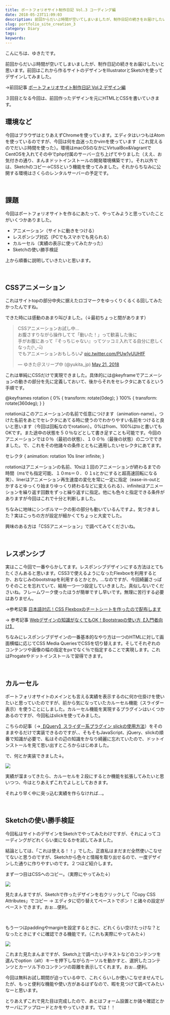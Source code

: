 ```yaml
---
title: ポートフォリオサイト制作日記 Vol.3 コーディング編
date: 2018-05-23T11:09:03
description: 前回からだいぶ時間が空いてしまいましたが、制作日記の続きをお届けしたいと思います。前回はこれから作るサ
slug: portfolio_site_creation_3
category: Diary
tags: 
keywords: 
---
```


こんにちは、ゆきたです。

前回からだいぶ時間が空いてしまいましたが、制作日記の続きをお届けしたいと思います。前回はこれから作るサイトのデザインをIllustratorとSketchを使ってデザインしてみました。

→前回記事&nbsp;[ポートフォリオサイト制作日記 Vol.2 デザイン編](https://creatase.info/portfolio_site_creation_2/)

３回目となる今回は、前回作ったデザインを元にHTMLとCSSを書いていきます。

## 環境など

今回はブラウザはとりあえずChromeを使っています。エディタはいつもはAtomを使っているのですが、今回は何を血迷ったかvimを使っています（これ覚えるのでだいぶ時間を使った）。環境はmacOSのなかにVirtualBox&VagrantでCentOSを入れてその中でphp付属のサーバー立ち上げてやりました（ええ、お気付きの通り、まんまドットインストールの開発環境構築です）。それ以外では、Sketchのコピー→CSSという機能を使ってみました。それからちなみに公開する環境はさくらのレンタルサーバーの予定です。

&nbsp;

## 課題

今回はポートフォリオサイトを作るにあたって、やってみようと思っていたことがいくつかありました。

- アニメーション（サイトに動きをつける）
- レスポンシブ対応（PCでもスマホでも見られる）
- カルーセル（実績の表示に使ってみたかった）
- Sketchの使い勝手検証

上から順番に説明していきたいと思います。

&nbsp;

## CSSアニメーション

これはサイトtopの部分中央に据えたロゴマークをゆっくりくるくる回してみたかったんですね。

できた時には感動のあまり叫びました。（↓最初ちょっと間があります）

<blockquote class="twitter-tweet"><p lang="ja" dir="ltr">CSSアニメーションお試し中…<br>お腹さすりながら操作してて「動いた！」って歓喜した後に<br>手がお腹にあって『そっちじゃない』ってツッコミ入れてる自分に悲しくなった(-᷅_-᷄๑)<br>でもアニメーションおもしろい♪ <a href="https://t.co/PUw1yUUHfF">pic.twitter.com/PUw1yUUHfF</a></p>&mdash; ゆきた＠スリープ中 (@yukita_jp) <a href="https://twitter.com/yukita_jp/status/998380758170402817?ref_src=twsrc%5Etfw">May 21, 2018</a></blockquote> <script async src="https://platform.twitter.com/widgets.js" charset="utf-8"></script>

これは単純にCSSだけで実現できました。具体的には@keyframeでアニメーションの動きの部分を先に定義しておいて、後からそれをセレクタにあてるという手順です。

@keyframes rotation { 0% { transform: rotate(0deg); } 100% { transform: rotate(360deg); } }

rotationはこのアニメーションの名前で任意につけます（animation-name）。つけた名前をあとでセレクタにあてる時に使うのでわかりやすい名前をつけると良いと思います（今回は回転なのでrotation）。0%はfrom、100%はtoと書いてもOKです。また途中の状態を５０％などとして書き足すことも可能です。今回のアニメーションでは０％（最初の状態）、１００％（最後の状態）の二つでできました。で、これをその他諸々の条件とともに適用したいセレクタにあてます。

セレクタ { animation: rotation 10s liner infinite; }

rotationはアニメーションの名前、10sは１回のアニメーションが終わるまでの時間（msでも指定可能、１０ms＝０．０１sとかにすると超高速回転になる 笑）、linerはアニメーション再生速度の変化を常に一定に指定（ease-in-outとかするとゆっくり始まりゆっくり終わるなどに変えられる）、infiniteはアニメーションを繰り返す回数をずっと繰り返すに指定。他にも色々と指定できる条件がありますが今回はこれで十分と判断しました。

ちなみに地味にシンボルマークの影の部分も動いているんですよ。気づきました？実はこっちの方が設定が細かくてちょっと大変でした。

興味のある方は「CSSアニメーション」で調べてみてくださいね。

&nbsp;

## レスポンシブ

実はここ今回で一番やらかしてます。レスポンシブデザインにする方法はとてもたくさんあると思います。CSS3で使えるようになったFlexboxを利用するとか、おなじみのbootstrapを利用するとかとか。…なのですが、今回綺麗さっぱりそのことを忘れていて、結局一つ一つ設定していきました。真似しないでくださいね。フレームワーク使ったほうが簡単ですし早いです。無理に苦行する必要はありません。

→参考記事&nbsp;[日本語対応！CSS Flexboxのチートシートを作ったので配布します](https://www.webcreatorbox.com/tech/css-flexbox-cheat-sheet)

→ 参考記事&nbsp;[Webデザインの知識がなくてもOK！Bootstrapの使い方【入門者向け】](https://techacademy.jp/magazine/6270 "Permanent Link to Webデザインの知識がなくてもOK！Bootstrapの使い方【入門者向け】")

ちなみにレスポンシブデザインの一番基本的なやり方は一つのHTMLに対して画面横幅に応じてCSS Media QueriesでCSSを切り替えます。そしてそれぞれのコンテンツや画像の幅の指定をpxでなく％で指定することで実現します。これはProgateやドットインストールで習得できます。

&nbsp;

## カルーセル

ポートフォリオサイトのメインとも言える実績を表示するのに何か仕掛けを使いたいと思っていたのですが、前から気になっていたカルーセル機能（スライダー表示）を使うことにしました。カルーセル機能を実現するプラグインはいくつかあるのですが、今回私はslickを使ってみました。

こちらの記事（→[【jQuery】スライダー系プラグイン slickの使用方法](https://qiita.com/katsunory/items/25b385aae0f07b41e611)）をそのままやるだけで実装できるのですが、、そもそもJavaScript、jQuery、slickの順番で知識が必要で、私はその辺の知識をかなり綺麗に忘れていたので、ドットインストールを見て思い出すところからはじめました。

で、何とか実装できました↓。

![](https://creatase.info/wp-content/uploads/2018/05/Untitled2-1.gif)

実績が溜まってきたら、カルーセルを２段にするとか機能を拡張してみたいと思いつつ、今はとりあえずこれでよしとしておきます。

それより早く中に突っ込む実績を作らなければ…。

&nbsp;

## Sketchの使い勝手検証

今回私はサイトのデザインをSketchでやってみたわけですが、それによってコーディングがどれくらい楽になるかを試してみました。

結論としては、「これは使える！！」でした。正直私はまだまだ全然使いこなせてないと思うのですが、Sketchから色々と情報を取り出せるので、一度デザインした通りに作りやすいのです。２つほど紹介します。

まず一つ目はCSSへのコピー。（実際にやってみた↓）

![](https://creatase.info/wp-content/uploads/2018/05/Untitled3.gif)

見たまんまですが、Sketchで作ったデザインを右クリックして「Copy CSS Attributes」でコピー → エディタに切り替えてペーストでポン！と諸々の設定がペーストできます。おぉ…便利。

&nbsp;

もう一つはpaddingやmarginを設定するときに、どれくらい空けたっけな？となったときにすぐに確認できる機能です。（これも実際にやってみた↓）

![](https://creatase.info/wp-content/uploads/2018/05/Untitled4.gif)

これまた見たまんまですが、Sketch上で調べたいテキストなどのコンテンツを選んでoption（alt）キーを押下しながらカーソルを動かすと、選択したコンテンツとカーソル下のコンテンツの距離を表示してくれます。おぉ…便利。

今回は無料お試し期間が迫っている中で、これくらいしか使いこなせませんでしたが、もっと便利な機能や使い方があるはずなので、暇を見つけて調べてみたいなーと思います。

とりあえずこれで見た目は完成したので、あとはフォーム設置とか諸々確認とかサーバにアップロードとかをやっていきます。では！！

